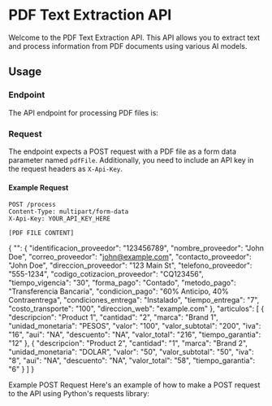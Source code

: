 # PDF Text Extraction API

Welcome to the PDF Text Extraction API. This API allows you to extract text and process information from PDF documents using various AI models.

## Usage

### Endpoint

The API endpoint for processing PDF files is:

### Request

The endpoint expects a POST request with a PDF file as a form data parameter named `pdfFile`. Additionally, you need to include an API key in the request headers as `X-Api-Key`.

#### Example Request

```http
POST /process
Content-Type: multipart/form-data
X-Api-Key: YOUR_API_KEY_HERE

[PDF FILE CONTENT]
```

{
"": {
"identificacion_proveedor": "123456789",
"nombre_proveedor": "John Doe",
"correo_proveedor": "john@example.com",
"contacto_proveedor": "John Doe",
"direccion_proveedor": "123 Main St",
"telefono_proveedor": "555-1234",
"codigo_cotizacion_proveedor": "CQ123456",
"tiempo_vigencia": "30",
"forma_pago": "Contado",
"metodo_pago": "Transferencia Bancaria",
"condicion_pago": "60% Anticipo, 40% Contraentrega",
"condiciones_entrega": "Instalado",
"tiempo_entrega": "7",
"costo_transporte": "100",
"direccion_web": "example.com"
},
"articulos": [
{
"descripcion": "Product 1",
"cantidad": "2",
"marca": "Brand 1",
"unidad_monetaria": "PESOS",
"valor": "100",
"valor_subtotal": "200",
"iva": "16",
"aui": "NA",
"descuento": "NA",
"valor_total": "216",
"tiempo_garantia": "12"
},
{
"descripcion": "Product 2",
"cantidad": "1",
"marca": "Brand 2",
"unidad_monetaria": "DOLAR",
"valor": "50",
"valor_subtotal": "50",
"iva": "8",
"aui": "NA",
"descuento": "NA",
"valor_total": "58",
"tiempo_garantia": "6"
}
]
}

Example POST Request
Here's an example of how to make a POST request to the API using Python's requests library:
